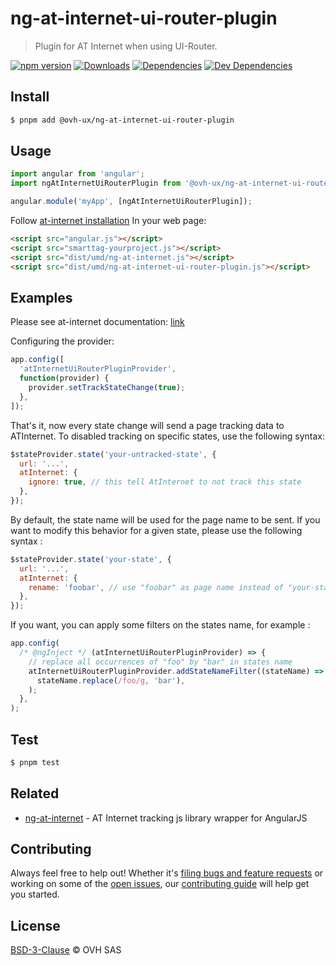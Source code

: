 # ng-at-internet-ui-router-plugin

> Plugin for AT Internet when using UI-Router.

[![npm version](https://badgen.net/npm/v/@ovh-ux/ng-at-internet-ui-router-plugin)](https://www.npmjs.com/package/@ovh-ux/ng-at-internet-ui-router-plugin) [![Downloads](https://badgen.net/npm/dt/@ovh-ux/ng-at-internet-ui-router-plugin)](https://npmjs.com/package/@ovh-ux/ng-at-internet-ui-router-plugin) [![Dependencies](https://badgen.net/david/dep/ovh/manager/packages/components/ng-at-internet-ui-router-plugin)](https://npmjs.com/package/@ovh-ux/ng-at-internet-ui-router-plugin?activeTab=dependencies) [![Dev Dependencies](https://badgen.net/david/dev/ovh/manager/packages/components/ng-at-internet-ui-router-plugin)](https://npmjs.com/package/@ovh-ux/ng-at-internet-ui-router-plugin?activeTab=dependencies)

## Install

```sh
$ pnpm add @ovh-ux/ng-at-internet-ui-router-plugin
```

## Usage

```js
import angular from 'angular';
import ngAtInternetUiRouterPlugin from '@ovh-ux/ng-at-internet-ui-router-plugin';

angular.module('myApp', [ngAtInternetUiRouterPlugin]);
```

Follow [at-internet installation](https://github.com/ovh/manager/blob/master/packages/components/ng-at-internet/README.md)
In your web page:

```html
<script src="angular.js"></script>
<script src="smarttag-yourproject.js"></script>
<script src="dist/umd/ng-at-internet.js"></script>
<script src="dist/umd/ng-at-internet-ui-router-plugin.js"></script>
```

## Examples

Please see at-internet documentation:
[link](https://github.com/ovh/manager/blob/master/packages/components/ng-at-internet/README.md)

Configuring the provider:

```js
app.config([
  'atInternetUiRouterPluginProvider',
  function(provider) {
    provider.setTrackStateChange(true);
  },
]);
```

That's it, now every state change will send a page tracking data to ATInternet.
To disabled tracking on specific states, use the following syntax:

```js
$stateProvider.state('your-untracked-state', {
  url: '...',
  atInternet: {
    ignore: true, // this tell AtInternet to not track this state
  },
});
```

By default, the state name will be used for the page name to be sent. If you want to modify this behavior
for a given state, please use the following syntax :

```js
$stateProvider.state('your-state', {
  url: '...',
  atInternet: {
    rename: 'foobar', // use "foobar" as page name instead of "your-state"
  },
});
```

If you want, you can apply some filters on the states name, for example :

```js
app.config(
  /* @ngInject */ (atInternetUiRouterPluginProvider) => {
    // replace all occurrences of "foo" by "bar" in states name
    atInternetUiRouterPluginProvider.addStateNameFilter((stateName) =>
      stateName.replace(/foo/g, 'bar'),
    );
  },
);
```

## Test

```sh
$ pnpm test
```

## Related

- [ng-at-internet](https://github.com/ovh/manager/tree/master/packages/components/ng-at-internet) - AT Internet tracking js library wrapper for AngularJS

## Contributing

Always feel free to help out! Whether it's [filing bugs and feature requests](https://github.com/ovh/manager/issues/new) or working on some of the [open issues](https://github.com/ovh/manager/issues), our [contributing guide](https://github.com/ovh/manager/blob/master/CONTRIBUTING.md) will help get you started.

## License

[BSD-3-Clause](LICENSE) © OVH SAS
